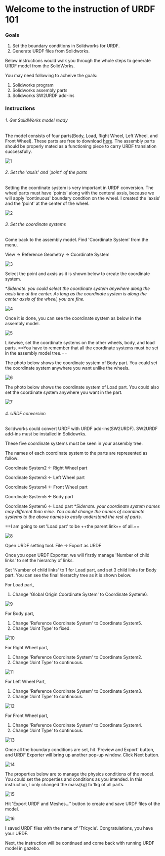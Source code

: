 # Welcome to the instruction of URDF 101

### Goals
1. Set the boundary conditions in Solidworks for URDF.
2. Generate URDF files from Solidworks.

Below instructions would walk you through the whole steps to generate URDF model from the SolidWorks. 

You may need following to acheive the goals: 
1. Solidworks program
2. Solidworks assembly parts
3. Solidworks SW2URDF add-ins





### Instructions

###### 1. Get SolidWorks model ready
The model consists of four parts(Body, Load, Right Wheel, Left Wheel, and Front Wheel). These parts are free to download [here](http://). The assembly parts should be properly mated as a functioning piece to carry URDF translation successfully. 

![1](https://static.wixstatic.com/media/ed6580_5b60591ba852432583b70adb9389de89~mv2.png/v1/fill/w_1601,h_800/1.png)

###### 2. Set the 'axsis' and 'point' of the parts
Setting the coordinate system is very important in URDF conversion. The wheel parts must have 'points' along with the centeral axsis, because we will apply 'continuous' boundary condtion on the wheel. I created the 'axsis' and the 'point' at the center of the wheel. 

![2](https://static.wixstatic.com/media/ed6580_691fb367f1a949c0b8781d21afdeeae3~mv2.png/v1/fill/w_1600,h_800/2.png)

###### 3. Set the coordinate systems
Come back to the assembly model. Find 'Coordinate System' from the menu.

View -> Reference Geometry -> Coordinate System

![3](https://static.wixstatic.com/media/ed6580_bc1e7ec3aa1940a998db36ac7f68a917~mv2.png/v1/fill/w_495,h_727/3.png)

Select the point and axsis as it is shown below to create the coordinate system. 

**Sidenote. you could select the coordinate system anywhere along the axsis line at the center. As long as the coordinate system is along the center axsis of the wheel, you are fine.*

![4](https://static.wixstatic.com/media/ed6580_00dda885e5dd4f8698d1c86b54cb752f~mv2.png/v1/fill/w_1600,h_801/4.png)

Once it is done, you can see the coordinate system as below in the assembly model. 

![5](https://static.wixstatic.com/media/ed6580_16318b27e446431ea92b6add56a12b05~mv2.png/v1/fill/w_1600,h_802/5.png)

Likewise, set the coordinate systems on the other wheels, body, and load parts. ==You have to remember that all the coordinate systems must be set in the assembly model tree.==

The photo below shows the coordinate system of Body part. You could set the coordinate system anywhere you want unlike the wheels. 

![6](https://static.wixstatic.com/media/ed6580_18c663d8743f4ccf843c5d1bcf7bf9cf~mv2.png/v1/fill/w_1601,h_800/6.png)

The photo below shows the coordinate system of Load part. You could also set the coordinate system anywhere you want in the part. 

![7](https://static.wixstatic.com/media/ed6580_c39defb3e7fc4c4e8fcdc70756301678~mv2.png/v1/fill/w_1599,h_801/7.png)

###### 4. URDF conversion
Solidworks could convert URDF with URDF add-ins(SW2URDF). SW2URDF add-ins must be installed in Solidowrks.

These five coordinate systems must be seen in your assembly tree. 

The names of each coordinate system to the parts are represented as follow:

Coordinate System2 <- Right Wheel part

Coordinate System3 <- Left Wheel part

Coordinate System4 <- Front Wheel part

Coordinate System5 <- Body part

Coordinate System6 <- Load part
**Sidenote. your coordinate system names may different than mine. You could change the names of coordinate systems to the above names to easily understand the rest of parts.*

==I am going to set 'Load part' to be ++the parent link++ of all.==

![8](https://static.wixstatic.com/media/ed6580_9b1d73d3a582468b9b80858f3eaa4395~mv2.png/v1/fill/w_1599,h_803/8.png)

Open URDF setting tool.
File -> Export as URDF

Once you open URDF Exporter, we will firstly manage 'Number of child links' to set the hierarchy of links. 

Set 'Number of child links' to 1 for Load part, and set 3 child links for Body part. You can see the final hierarchy tree as it is shown below.

For Load part,
1. Change 'Global Origin Coordinate System' to Coordinate System6.

![9](https://static.wixstatic.com/media/ed6580_bb447341c521487ba72b5dcab0483e33~mv2.png/v1/fill/w_1600,h_801/9.png)

For Body part,
1. Change 'Reference Coordinate System' to Coordinate System5.
2. Change 'Joint Type' to fixed.

![10](https://static.wixstatic.com/media/ed6580_0f2bdd7cf74c4cdea9df9d37ece57f1c~mv2.png/v1/fill/w_1600,h_802/10.png)

For Right Wheel part,
1. Change 'Reference Coordinate System' to Coordinate System2.
2. Change 'Joint Type' to continuous.

![11](https://static.wixstatic.com/media/ed6580_88622a4f03e849029470dfd02db96456~mv2.png/v1/fill/w_1604,h_800/11.png)

For Left Wheel Part,
1. Change 'Reference Coordinate System' to Coordinate System3.
2. Change 'Joint Type' to continuous.

![12](https://static.wixstatic.com/media/ed6580_5cf06c41d8a04ab889ca2a9407a71c4e~mv2.png/v1/fill/w_1600,h_801/12.png)

For Front Wheel part,
1. Change 'Reference Coordinate System' to Coordinate System4.
2. Change 'Joint Type' to continuous.

![13](https://static.wixstatic.com/media/ed6580_8e1d7fe8e614468aa2984562c74b7efe~mv2.png/v1/fill/w_1602,h_800/13.png)

Once all the boundary conditions are set, hit 'Preview and Export' button, and URDF Exporter will bring up another pop-up window. Click Next button.

![14](https://static.wixstatic.com/media/ed6580_5a19da0c0f2c4befb034cf8d015e1cc3~mv2.png/v1/fill/w_1602,h_804/14.png)

The properties below are to manage the physics conditions of the model. You could set the properties and conditions as you intended. In this instruction, I only changed the mass(kg) to 1kg of all parts.

![15](https://static.wixstatic.com/media/ed6580_ab1bf54b658a459684a5bca2d06d12c1~mv2.png/v1/fill/w_1600,h_802/15.png)

Hit 'Export URDF and Meshes..." button to create and save URDF files of the model.

![16](https://static.wixstatic.com/media/ed6580_3121724bf5f7461ea0dd5d7545bd8b0a~mv2.png/v1/fill/w_1601,h_801/16.png)

I saved URDF files with the name of 'Tricycle'. Congratulations, you have your URDF.

Next, the instruction will be continued and come back with running URDF model in gazebo.
